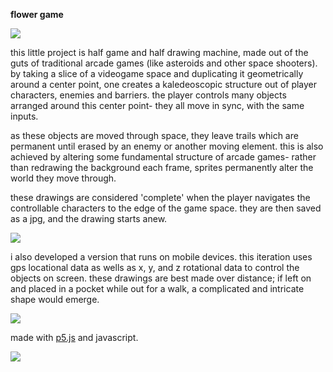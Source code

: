 __flower game__

<img src="https://pbs.twimg.com/media/CSmoKvtU8AI1oMS.jpg">

this little project is half game and half drawing machine, made out of the guts of traditional arcade games (like asteroids and other space shooters). by taking a slice of a videogame space and duplicating it geometrically around a center point, one creates a kaledeoscopic structure out of player characters, enemies and barriers. the player controls many objects arranged around this center point- they all move in sync, with the same inputs.

as these objects are moved through space, they leave trails which are permanent until erased by an enemy or another moving element. this is also achieved by altering some fundamental structure of arcade games- rather than redrawing the background each frame, sprites permanently alter the world they move through.

these drawings are considered 'complete' when the player navigates the controllable characters to the edge of the game space. they are then saved as a jpg, and the drawing starts anew. 

<img src="https://pbs.twimg.com/media/CSmoKoNVAAASNB5.png">

i also developed a version that runs on mobile devices. this iteration uses gps locational data as wells as x, y, and z rotational data to control the objects on screen. these drawings are best made over distance; if left on and placed in a pocket while out for a walk, a complicated and intricate shape would emerge. 

<img src="https://pbs.twimg.com/media/CSmoKufUEAAjsnT.png">


made with [p5.js](http://p5js.org/) and javascript. 

<img src="https://pbs.twimg.com/media/CSmoKtJUkAAddle.jpg">
